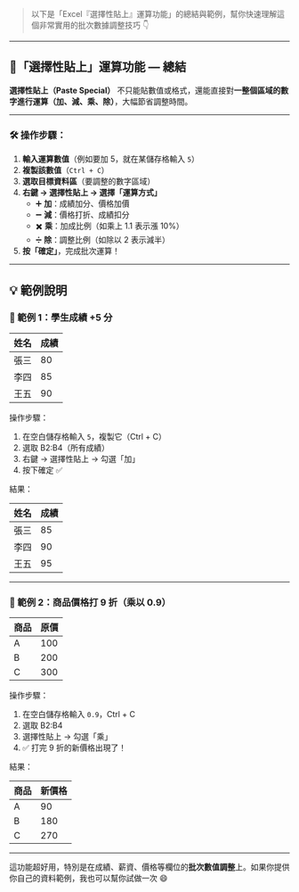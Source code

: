 > 以下是「Excel『選擇性貼上』運算功能」的總結與範例，幫你快速理解這個非常實用的批次數據調整技巧 👇

---

## 🧮「選擇性貼上」運算功能 — 總結

**選擇性貼上（Paste Special）** 不只能貼數值或格式，還能直接對**一整個區域的數字進行運算（加、減、乘、除）**，大幅節省調整時間。

---

### 🛠️ 操作步驟：

1. **輸入運算數值**（例如要加 5，就在某儲存格輸入 `5`）
2. **複製該數值**（`Ctrl + C`）
3. **選取目標資料區**（要調整的數字區域）
4. **右鍵 → 選擇性貼上 → 選擇「運算方式」**
   - ➕ **加**：成績加分、價格加價
   - ➖ **減**：價格打折、成績扣分
   - ✖️ **乘**：加成比例（如乘上 1.1 表示漲 10%）
   - ➗ **除**：調整比例（如除以 2 表示減半）
5. **按「確定」**，完成批次運算！

---

## 💡 範例說明

### 🎯 範例 1：學生成績 +5 分

| 姓名 | 成績 |
|------|------|
| 張三 | 80   |
| 李四 | 85   |
| 王五 | 90   |

操作步驟：
1. 在空白儲存格輸入 `5`，複製它（Ctrl + C）
2. 選取 B2:B4（所有成績）
3. 右鍵 → 選擇性貼上 → 勾選「加」
4. 按下確定 ✅

結果：

| 姓名 | 成績 |
|------|------|
| 張三 | 85   |
| 李四 | 90   |
| 王五 | 95   |

---

### 🎯 範例 2：商品價格打 9 折（乘以 0.9）

| 商品 | 原價 |
|------|------|
| A    | 100  |
| B    | 200  |
| C    | 300  |

操作步驟：
1. 在空白儲存格輸入 `0.9`，Ctrl + C
2. 選取 B2:B4
3. 選擇性貼上 → 勾選「乘」
4. ✅ 打完 9 折的新價格出現了！

結果：

| 商品 | 新價格 |
|------|--------|
| A    | 90     |
| B    | 180    |
| C    | 270    |

---

這功能超好用，特別是在成績、薪資、價格等欄位的**批次數值調整**上。如果你提供你自己的資料範例，我也可以幫你試做一次 😄
